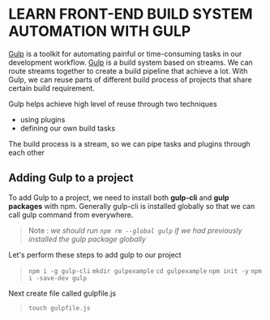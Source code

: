 # LEARN FRONT-END BUILD SYSTEM AUTOMATION WITH GULP

[Gulp](http://gulpjs.com) is a toolkit for automating painful or time-consuming tasks in our development workflow. [Gulp](http://gulpjs.com) is a build system based on streams. We can route streams together to create a build pipeline that achieve a lot. With Gulp, we can reuse parts of different build process of projects that share certain build requirement.

Gulp helps achieve high level of reuse through two techniques

- using plugins
- defining our own build tasks

The build process is a stream, so we can pipe tasks and  plugins through each other

## Adding Gulp to a project

To add Gulp to a project, we need to install both **gulp-cli** and **gulp packages** with npm. Generally gulp-cli is installed globally so that we can call gulp command from everywhere.

>Note : _we should run `npm rm --global gulp` if we had previously installed the gulp package globally_

Let's perform these steps to add gulp to our project

> `npm i -g gulp-cli`
> `mkdir gulpexample`
> `cd gulpexample`
> `npm init -y`
> `npm i -save-dev gulp`

Next create file called gulpfile.js

> `touch gulpfile.js`